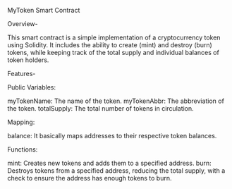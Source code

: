 MyToken Smart Contract

Overview-

This smart contract is a simple implementation of a cryptocurrency token using Solidity. It includes the ability to create (mint) and destroy (burn) tokens, while keeping track of the total supply and individual balances of token holders.

Features-

Public Variables:

myTokenName: The name of the token.
myTokenAbbr: The abbreviation of the token.
totalSupply: The total number of tokens in circulation.

Mapping:

balance: It basically maps addresses to their respective token balances.

Functions:

mint: Creates new tokens and adds them to a specified address.
burn: Destroys tokens from a specified address, reducing the total supply, with a check to ensure the address has enough tokens to burn.
